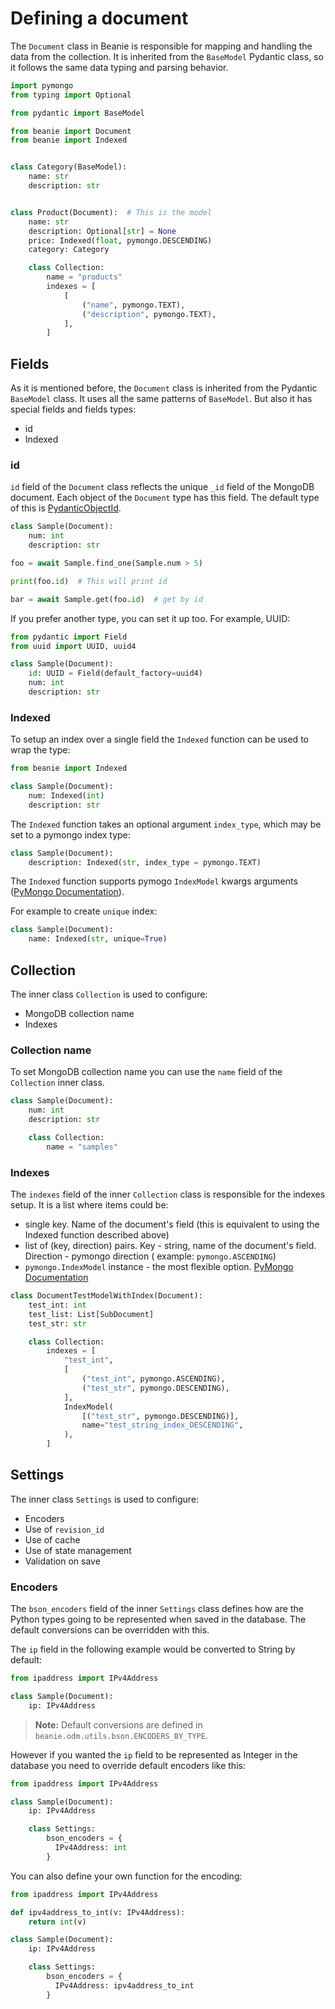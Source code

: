 # Defining a document
The `Document` class in Beanie is responsible for mapping and handling the data
from the collection. It is inherited from the `BaseModel` Pydantic class, so it
follows the same data typing and parsing behavior.

```python
import pymongo
from typing import Optional

from pydantic import BaseModel

from beanie import Document
from beanie import Indexed


class Category(BaseModel):
    name: str
    description: str


class Product(Document):  # This is the model
    name: str
    description: Optional[str] = None
    price: Indexed(float, pymongo.DESCENDING)
    category: Category

    class Collection:
        name = "products"
        indexes = [
            [
                ("name", pymongo.TEXT),
                ("description", pymongo.TEXT),
            ],
        ]

```

## Fields

As it is mentioned before, the `Document` class is inherited from the Pydantic `BaseModel` class. It uses all the same patterns of `BaseModel`. But also it has special fields and fields types:

- id
- Indexed

### id

`id` field of the `Document` class reflects the unique `_id` field of the MongoDB document. Each object of the `Document` type has this field. The default type of this is [PydanticObjectId](https://roman-right.github.io/beanie/api/fields/#pydanticobjectid).

```python
class Sample(Document):
    num: int
    description: str

foo = await Sample.find_one(Sample.num > 5)

print(foo.id)  # This will print id

bar = await Sample.get(foo.id)  # get by id
```

If you prefer another type, you can set it up too. For example, UUID:

```python
from pydantic import Field
from uuid import UUID, uuid4

class Sample(Document):
    id: UUID = Field(default_factory=uuid4)
    num: int
    description: str
```

### Indexed

To setup an index over a single field the `Indexed` function can be used to wrap the type:

```python
from beanie import Indexed

class Sample(Document):
    num: Indexed(int)
    description: str
```

The `Indexed` function takes an optional argument `index_type`, which may be set to a pymongo index type:
```python
class Sample(Document):
    description: Indexed(str, index_type = pymongo.TEXT)
```
 The `Indexed` function supports pymogo `IndexModel` kwargs arguments ([PyMongo Documentation](https://pymongo.readthedocs.io/en/stable/api/pymongo/operations.html#pymongo.operations.IndexModel)). 
 
For example to create `unique` index:

```python
class Sample(Document):
    name: Indexed(str, unique=True)
```

## Collection

The inner class `Collection` is used to configure:

- MongoDB collection name
- Indexes

### Collection name

To set MongoDB collection name you can use the `name` field of the `Collection` inner class.

```python
class Sample(Document):
    num: int
    description: str

    class Collection:
        name = "samples"
```

### Indexes

The `indexes` field of the inner `Collection` class is responsible for the indexes setup. It is a list where items could be:

- single key. Name of the document's field (this is equivalent to using the Indexed function described above)
- list of (key, direction) pairs. Key - string, name of the document's field. Direction - pymongo direction (
  example: `pymongo.ASCENDING`)
- `pymongo.IndexModel` instance - the most flexible
  option. [PyMongo Documentation](https://pymongo.readthedocs.io/en/stable/api/pymongo/operations.html#pymongo.operations.IndexModel)

```python
class DocumentTestModelWithIndex(Document):
    test_int: int
    test_list: List[SubDocument]
    test_str: str

    class Collection:
        indexes = [
            "test_int",
            [
                ("test_int", pymongo.ASCENDING),
                ("test_str", pymongo.DESCENDING),
            ],
            IndexModel(
                [("test_str", pymongo.DESCENDING)],
                name="test_string_index_DESCENDING",
            ),
        ]
```

## Settings

The inner class `Settings` is used to configure:

- Encoders
- Use of `revision_id`
- Use of cache
- Use of state management
- Validation on save

### Encoders

The `bson_encoders` field of the inner `Settings` class defines how are the Python types going to be represented when saved in the database. The default conversions can be overridden with this.

The `ip` field in the following example would be converted to String by default:

```python
from ipaddress import IPv4Address

class Sample(Document):
    ip: IPv4Address
```
> **Note:** Default conversions are defined in `beanie.odm.utils.bson.ENCODERS_BY_TYPE`.

However if you wanted the `ip` field to be represented as Integer in the database you need to override default encoders like this:

```python
from ipaddress import IPv4Address

class Sample(Document):
    ip: IPv4Address

    class Settings:
        bson_encoders = {
          IPv4Address: int
        }
```

You can also define your own function for the encoding:

```python
from ipaddress import IPv4Address

def ipv4address_to_int(v: IPv4Address):
    return int(v)

class Sample(Document):
    ip: IPv4Address

    class Settings:
        bson_encoders = {
          IPv4Address: ipv4address_to_int
        }
```